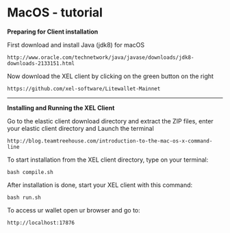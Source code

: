 <!-- TITLE: Mac Os Tutorial -->
<!-- SUBTITLE: A quick summary of Mac Os Tutorial -->

# MacOS - tutorial
**Preparing for Client installation**

First download and install Java (jdk8) for macOS


```text
http://www.oracle.com/technetwork/java/javase/downloads/jdk8-downloads-2133151.html
```


Now download the XEL client by clicking on the green button on the right


```text
https://github.com/xel-software/Litewallet-Mainnet
```


-----

**Installing and Running the XEL Client**

Go to the elastic client download directory and extract the ZIP files, enter your elastic client directory and Launch the terminal


```text
http://blog.teamtreehouse.com/introduction-to-the-mac-os-x-command-line
```


To start installation from the XEL client directory, type on your terminal:


```text
bash compile.sh
```


After installation is done, start your XEL client with this command:


```text
bash run.sh
```


To access ur wallet open ur browser and go to:


```text
http://localhost:17876
```


